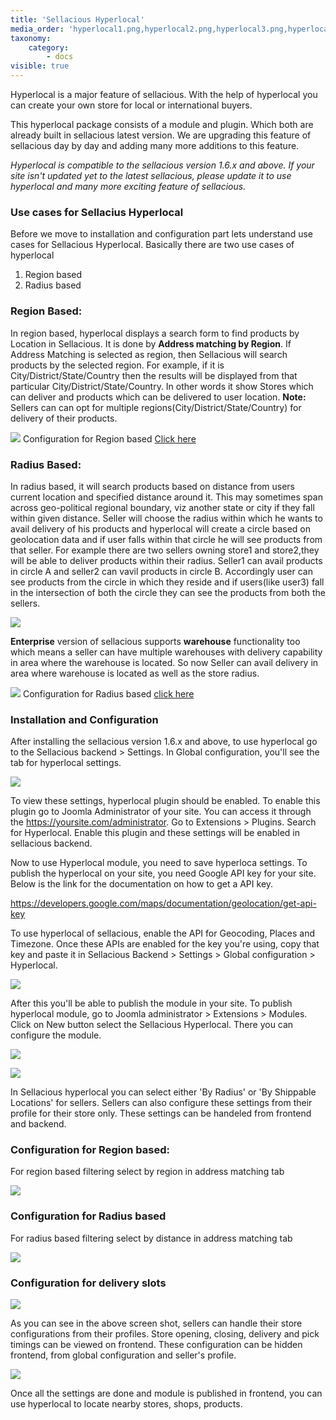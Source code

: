 ```yaml
---
title: 'Sellacious Hyperlocal'
media_order: 'hyperlocal1.png,hyperlocal2.png,hyperlocal3.png,hyperlocal4.png,hyperlocal5.png,hyperlocal6.png,hyperlocal7.png,rento mozo.png,hyperlocal.png,hyperlocalsdasd2.png,Region based .png,By distance.png'
taxonomy:
    category:
        - docs
visible: true
---
```


Hyperlocal is a major feature of sellacious. With the help of hyperlocal you can create your own store for local or international buyers. 

This hyperlocal package consists of a module and plugin. Which both are already built in sellacious latest version. We are upgrading this feature of sellacious day by day and adding many more additions to this feature.

_Hyperlocal is compatible to the sellacious version 1.6.x and above. If your site isn't updated yet to the latest sellacious, please update it to use hyperlocal and many more exciting feature of sellacious._

### Use cases for Sellacius Hyperlocal
Before we move to installation and configuration part lets understand use cases for Sellacious Hyperlocal. Basically there are two use cases of hyperlocal
1. Region based
2. Radius based

### Region Based: 
In region based, hyperlocal displays a search form to find products by Location in Sellacious. It is done by **Address matching by Region**. If Address Matching is selected as region, then Sellacious will search products by the selected region. For example, if it is City/District/State/Country then the results will be displayed from that particular City/District/State/Country.
In other words it show Stores which can deliver and products which can be delivered to user location.
**Note:** Sellers can can opt for multiple regions(City/District/State/Country) for delivery of their products.


![](rento%20mozo.png)
Configuration for Region based [Click here](https://www.sellacious.com/learn/marketplace/hyperlocal#configuration-for-region-based)

### Radius Based:

In radius based, it will search products based on distance from users current location and specified distance around it. This may sometimes span across geo-political regional boundary, viz another state or city if they fall within given distance.
Seller will choose the radius within which he wants to avail delivery of his products and hyperlocal will create a circle based on geolocation data and if user falls within that circle he will see products from that seller.
For example there are two sellers owning store1 and store2,they will be able to deliver products within their radius.
Seller1 can avail products in circle A and seller2 can vavil products in circle B. Accordingly user can see products from the circle in which they reside and if users(like user3) fall in the intersection of both the circle they can see the products from both the sellers.

![](hyperlocalsdasd2.png)


**Enterprise** version of sellacious supports **warehouse** functionality too which means a seller can have multiple warehouses with delivery capability in area where the warehouse is located. So now Seller can avail delivery in area where warehouse is located as well as the store radius.

![](hyperlocal.png)
Configuration for Radius based [click here](https://www.sellacious.com/learn/marketplace/hyperlocal#configuration-for-redius-based)


### Installation and Configuration

After installing the sellacious version 1.6.x and above, to use hyperlocal go to the Sellacious backend > Settings. In Global configuration, you'll see the tab for hyperlocal settings.


![](hyperlocal1.png)

To view these settings, hyperlocal plugin should be enabled. To enable this plugin go to Joomla Administrator of your site. You can access it through the https://yoursite.com/administrator. Go to Extensions > Plugins. Search for Hyperlocal. Enable this plugin and these settings will be enabled in sellacious backend.

Now to use Hyperlocal module, you need to save hyperloca settings. To publish the hyperlocal on your site, you need Google API key for your site. Below is the link for the documentation on how to get a API key.

https://developers.google.com/maps/documentation/geolocation/get-api-key

To use hyperlocal of sellacious, enable the API for Geocoding, Places and Timezone. Once these APIs are enabled for the key you're using, copy that key and paste it in Sellacious Backend > Settings > Global configuration > Hyperlocal.

![](hyperlocal2.png)

After this you'll be able to publish the module in your site. To publish hyperlocal module, go to Joomla administrator > Extensions > Modules. Click on New button select the Sellacious Hyperlocal. There you can configure the module.

![](hyperlocal3.png)

![](hyperlocal4.png)

In Sellacious hyperlocal you can select either 'By Radius' or 'By Shippable Locations' for sellers. Sellers can also configure these settings from their profile for their store only. These settings can be handeled from frontend and backend.

### Configuration for Region based:
For region based filtering select by region in address matching tab

![](Region%20based%20.png)

### Configuration for Radius based
For radius based filtering select by distance in address matching tab

![](By%20distance.png)

### Configuration for delivery slots

![](hyperlocal5.png)

As you can see in the above screen shot, sellers can handle their store configurations from their profiles. Store opening, closing, delivery and pick timings can be viewed on frontend. These configuration can be hidden frontend, from global configuration and seller's profile. 

![](hyperlocal7.png)

Once all the settings are done and module is published in frontend, you can use hyperlocal to locate nearby stores, shops, products.
